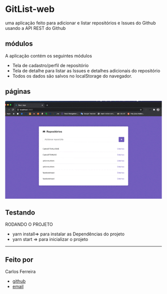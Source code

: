# GitList-web
uma aplicação feito para adicionar e listar repositórios e Issues do Github  usando a API  REST do Github

## módulos

A aplicação contém os seguintes módulos

* Tela de cadastro/perfil de repositório 
* Tela de detalhe para listar as Issues e detalhes adicionais do repositório
* Todos os dados são salvos no localStorage do navegador.

## páginas
![Foto da Aplicação ](https://github.com/CarlosSTS/GitList-web/blob/master/gifProject.gif)

## Testando
RODANDO O PROJETO
* yarn install=>  para instalar as  Dependências do projeto
* yarn start => para inicializar o projeto

****

## Feito por

Carlos Ferreira
* [github](https://www.github.com/CarlosSTS)
* [email](mailto://carlossts826@gmail.com)

